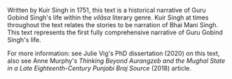 Written by Kuir Singh in 1751, this text is a historical narrative of Guru Gobind Singh's life within the *vilāsa* literary genre. Kuir Singh at times throughout the text relates the stories to be narration of Bhai Mani Singh. This text represents the first fully comprehensive narrative of Guru Gobind Singh's life. 

For more information: see Julie Vig's PhD dissertation (2020) on this text, also see Anne Murphy's *Thinking Beyond Aurangzeb and the Mughal State in a Late Eighteenth-Century Punjabi Braj Source* (2018) article. 